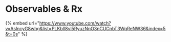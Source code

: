 # Observables & Rx

{% embed url="https://www.youtube.com/watch?v=AslncyG8whg&list=PLKbIl8vl5RyuzNnO3nCUCnbT3WqReNW36&index=5&t=0s" %}



